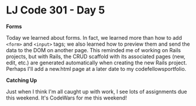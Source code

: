 # LJ Code 301 - Day 5

**Forms**

Today we learned about forms. In fact, we learned more than how to add ```<form>```
and ```<input>``` tags; we also learned how to preview them and send the data
to the DOM on another page. This reminded me of working on Rails projects,
but with Rails, the CRUD scaffold with its associated pages (new, edit, etc.)
are generated automatically when creating the new Rails project. Perhaps I'll
add a new.html page at a later date to my codefellowsportfolio.

**Catching Up**

Just when I think I'm all caught up with work, I see lots of assignments due
this weekend. It's CodeWars for me this weekend!
